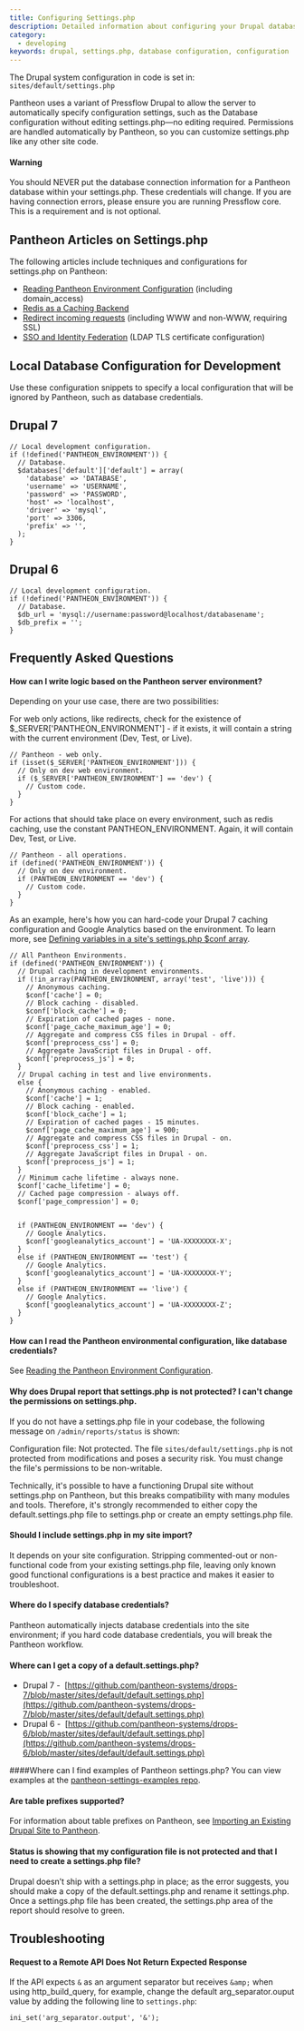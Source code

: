 ```yaml
---
title: Configuring Settings.php
description: Detailed information about configuring your Drupal database settings.
category:
  - developing
keywords: drupal, settings.php, database configuration, configuration
---
```

The Drupal system configuration in code is set in:
`sites/default/settings.php`

Pantheon uses a variant of Pressflow Drupal to allow the server to automatically specify configuration settings, such as the Database configuration without editing settings.php—no editing required. Permissions are handled automatically by Pantheon, so you can customize settings.php like any other site code.

<div class="alert alert-danger" role="alert"><h4>Warning</h4>
You should NEVER put the database connection information for a Pantheon database within your settings.php. These credentials will change. If you are having connection errors, please ensure you are running Pressflow core. This is a requirement and is not optional.</div>

## Pantheon Articles on Settings.php

The following articles include techniques and configurations for settings.php on Pantheon:

- [Reading Pantheon Environment Configuration](/docs/articles/sites/code/reading-pantheon-environment-configuration) (including domain\_access)
- [Redis as a Caching Backend](/docs/articles/sites/redis-as-a-caching-backend)
- [Redirect incoming requests](/docs/articles/sites/code/redirect-incoming-requests) (including WWW and non-WWW, requiring SSL)
- [SSO and Identity Federation](/docs/articles/sites/code/sso-and-identity-federation) (LDAP TLS certificate configuration)

## Local Database Configuration for Development

Use these configuration snippets to specify a local configuration that will be ignored by Pantheon, such as database credentials.

## Drupal 7

    ​// Local development configuration.
    if (!defined('PANTHEON_ENVIRONMENT')) {
      // Database.
      $databases['default']['default'] = array(
        'database' => 'DATABASE',
        'username' => 'USERNAME',
        'password' => 'PASSWORD',
        'host' => 'localhost',
        'driver' => 'mysql',
        'port' => 3306,
        'prefix' => '',
      );
    }

## Drupal 6

    // Local development configuration.
    if (!defined('PANTHEON_ENVIRONMENT')) {
      // Database.  
      $db_url = 'mysql://username:password@localhost/databasename';
      $db_prefix = '';
    }

## Frequently Asked Questions

#### How can I write logic based on the Pantheon server environment?

Depending on your use case, there are two possibilities:

For web only actions, like redirects, check for the existence of $\_SERVER['PANTHEON\_ENVIRONMENT'] - if it exists, it will contain a string with the current environment (Dev, Test, or Live).

    // Pantheon - web only.
    if (isset($_SERVER['PANTHEON_ENVIRONMENT'])) {
      // Only on dev web environment.
      if ($_SERVER['PANTHEON_ENVIRONMENT'] == 'dev') {
        // Custom code.
      }
    }

For actions that should take place on every environment, such as redis caching, use the constant ​PANTHEON\_ENVIRONMENT. Again, it will contain Dev, Test, or Live.

    // Pantheon - all operations.
    if (defined('PANTHEON_ENVIRONMENT')) {
      // Only on dev environment.
      if (PANTHEON_ENVIRONMENT == 'dev') {
        // Custom code.
      }
    }

As an example, here's how you can hard-code your Drupal 7 caching configuration and Google Analytics based on the environment. To learn more, see [Defining variables in a site's settings.php $conf array](https://drupal.org/node/1525472).

    // All Pantheon Environments.
    if (defined('PANTHEON_ENVIRONMENT')) {
      // Drupal caching in development environments.
      if (!in_array(PANTHEON_ENVIRONMENT, array('test', 'live'))) {
        // Anonymous caching.
        $conf['cache'] = 0;
        // Block caching - disabled.
        $conf['block_cache'] = 0;
        // Expiration of cached pages - none.
        $conf['page_cache_maximum_age'] = 0;
        // Aggregate and compress CSS files in Drupal - off.
        $conf['preprocess_css'] = 0;
        // Aggregate JavaScript files in Drupal - off.
        $conf['preprocess_js'] = 0;
      }
      // Drupal caching in test and live environments.
      else {
        // Anonymous caching - enabled.
        $conf['cache'] = 1;
        // Block caching - enabled.
        $conf['block_cache'] = 1;
        // Expiration of cached pages - 15 minutes.
        $conf['page_cache_maximum_age'] = 900;
        // Aggregate and compress CSS files in Drupal - on.
        $conf['preprocess_css'] = 1;
        // Aggregate JavaScript files in Drupal - on.
        $conf['preprocess_js'] = 1;
      }
      // Minimum cache lifetime - always none.
      $conf['cache_lifetime'] = 0;
      // Cached page compression - always off.
      $conf['page_compression'] = 0;


      if (PANTHEON_ENVIRONMENT == 'dev') {
        // Google Analytics.
        $conf['googleanalytics_account'] = 'UA-XXXXXXXX-X';
      }
      else if (PANTHEON_ENVIRONMENT == 'test') {
        // Google Analytics.
        $conf['googleanalytics_account'] = 'UA-XXXXXXXX-Y';
      }
      else if (PANTHEON_ENVIRONMENT == 'live') {
        // Google Analytics.
        $conf['googleanalytics_account'] = 'UA-XXXXXXXX-Z';
      }
    }

#### How can I read the Pantheon environmental configuration, like database credentials?

See [Reading the Pantheon Environment Configuration](/docs/articles/sites/code/reading-pantheon-environment-configuration).

#### Why does Drupal report that settings.php is not protected? I can't change the permissions on settings.php.

If you do not have a settings.php file in your codebase, the following message on `/admin/reports/status` is shown:

Configuration file: Not protected. The file `sites/default/settings.php` is not protected from modifications and poses a security risk. You must change the file's permissions to be non-writable.

Technically, it's possible to have a functioning Drupal site without settings.php on Pantheon, but this breaks compatibility with many modules and tools. Therefore, it's strongly recommended to either copy the default.settings.php file to settings.php or create an empty settings.php file.

#### Should I include settings.php in my site import?

It depends on your site configuration. Stripping commented-out or non-functional code from your existing settings.php file, leaving only known good functional configurations is a best practice and makes it easier to troubleshoot.

#### Where do I specify database credentials?

Pantheon automatically injects database credentials into the site environment; if you hard code database credentials, you will break the Pantheon workflow.

#### Where can I get a copy of a default.settings.php?

- Drupal 7 -  [https://github.com/pantheon-systems/drops-7/blob/master/sites/default/default.settings.php](https://github.com/pantheon-systems/drops-7/blob/master/sites/default/default.settings.php)
- Drupal 6 -  [https://github.com/pantheon-systems/drops-6/blob/master/sites/default/default.settings.php](https://github.com/pantheon-systems/drops-6/blob/master/sites/default/default.settings.php)

####Where can I find examples of Pantheon settings.php?
You can view examples at the [pantheon-settings-examples repo](https://github.com/pantheon-systems/pantheon-settings-examples).

#### Are table prefixes supported?

For information about table prefixes on Pantheon, see [Importing an Existing Drupal Site to Pantheon](/docs/articles/sites/create/importing-an-existing-site/).

#### Status is showing that my configuration file is not protected and that I need to create a settings.php file?

Drupal doesn’t ship with a settings.php in place; as the error suggests, you should make a copy of the default.settings.php and rename it settings.php. Once a settings.php file has been created, the settings.php area of the report should resolve to green.

## Troubleshooting
#### Request to a Remote API Does Not Return Expected Response

If the API expects `&` as an argument separator but receives `&amp;` when using http_build_query, for example,
change the default arg_separator.ouput value by adding the following line to `settings.php`:

```ini_set('arg_separator.output', '&');```
